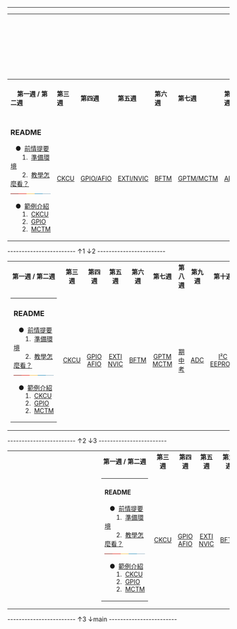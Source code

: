 <br><br><br><br><br><br><br>
<hr><hr>
<br><br><br><br><br><br><br>

<table>
<tr>
<td>
<b>&nbsp;&nbsp;&nbsp;&nbsp;第一週 / 第二週</b>
</td>
<td>
<b>第三週</b>
</td>
<td>
<b>第四週</b>
</td>
<td>
<b>第五週</b>
</td>
<td>
<b>第六週</b>
</td>
<td>
<b>第七週</b>
</td>
<td>
<b>第八週</b>
</td>
<td>
<b>第九週</b>
</td>
<td>
<b>第十週</b>
</td>
<td>
<b>第十一週</b>
</td>
<td>
<b>第十二週</b>
</td>
</tr>
<tr>
<td>

### README
&nbsp;&nbsp;&nbsp;&#9679;&nbsp;&nbsp;[前情提要](#前情提要)<br>
&nbsp;&nbsp;&nbsp;&nbsp;&nbsp;&nbsp;&nbsp;1.&nbsp;&nbsp;[準備環境](#1-準備環境)<br>
&nbsp;&nbsp;&nbsp;&nbsp;&nbsp;&nbsp;&nbsp;2.&nbsp;&nbsp;[教學怎麼看？]()
<img height="3" src="images/ColoredLine.png">

&nbsp;&nbsp;&nbsp;&#9679;&nbsp;&nbsp;[範例介紹]()<br>
&nbsp;&nbsp;&nbsp;&nbsp;&nbsp;&nbsp;&nbsp;1.&nbsp;&nbsp;[CKCU](https://www.github.com/a2902793/MCU_Experiment/blob/master/1.%20原理講解/CKCU.md)<br>
&nbsp;&nbsp;&nbsp;&nbsp;&nbsp;&nbsp;&nbsp;2.&nbsp;&nbsp;[GPIO](https://www.github.com/a2902793/MCU_Experiment/blob/master/1.%20原理講解/GPIO.md)
&nbsp;&nbsp;&nbsp;&nbsp;&nbsp;&nbsp;&nbsp;2.&nbsp;&nbsp;[MCTM](https://www.github.com/a2902793/MCU_Experiment/blob/master/1.%20原理講解/MCTM.md)
</td>
<td>
<a href="">CKCU</a>
</td>
<td>
<a href="">GPIO/AFIO</a>
</td>
<td>
<a href="">EXTI/NVIC</a>
</td>
<td>
<a href="">BFTM</a>
</td>
<td>
<a href="">GPTM/MCTM</a>
</td>
<td>
<a href="">ADC</a>
</td>
<td>
<a href="">I&#0178;C/EEPROM</a>
</td>
<td>
<a href="">I&#0178;S/FLASH</a>
</td>
<td>
<a href="">USART/UART</a>
</td>
<td>
<a href="">LCD</a>
</td>
</tr>
</table>
------------------------ ↑1 ↓2 ------------------------
<table>
<tr>
<th>
第一週 / 第二週
</th>
<th>
第三週
</th>
<th>
第四週
</th>
<th>
第五週
</th>
<th>
第六週
</th>
<th>
第七週
</th>
<th>
第八週
</th>
<th>
第九週
</th>
<th>
第十週
</th>
<th>
...
</th>
</tr>
<tr>
<td>
<table><tr><td>

### README
&nbsp;&nbsp;&nbsp;&#9679;&nbsp;&nbsp;[前情提要](#前情提要)<br>
&nbsp;&nbsp;&nbsp;&nbsp;&nbsp;&nbsp;&nbsp;1.&nbsp;&nbsp;[準備環境](#1-準備環境)<br>
&nbsp;&nbsp;&nbsp;&nbsp;&nbsp;&nbsp;&nbsp;2.&nbsp;&nbsp;[教學怎麼看？]()<br>
<img height="3" width="150" src="images/ColoredLine.png">

&nbsp;&nbsp;&nbsp;&#9679;&nbsp;&nbsp;[範例介紹]()<br>
&nbsp;&nbsp;&nbsp;&nbsp;&nbsp;&nbsp;&nbsp;1.&nbsp;&nbsp;[CKCU](https://www.github.com/a2902793/MCU_Experiment/blob/master/1.%20原理講解/CKCU.md)<br>
&nbsp;&nbsp;&nbsp;&nbsp;&nbsp;&nbsp;&nbsp;2.&nbsp;&nbsp;[GPIO](https://www.github.com/a2902793/MCU_Experiment/blob/master/1.%20原理講解/GPIO.md)<br>
&nbsp;&nbsp;&nbsp;&nbsp;&nbsp;&nbsp;&nbsp;2.&nbsp;&nbsp;[MCTM](https://www.github.com/a2902793/MCU_Experiment/blob/master/1.%20原理講解/MCTM.md)
</td></tr></table>
</td>
<td>
<p align="center"><a href="">CKCU</a></p>
</td>
<td>
<p align="center"><a href="">GPIO<br>AFIO</a></p>
</td>
<td>
<p align="center"><a href="">EXTI<br>NVIC</a></p>
</td>
<td>
<p align="center"><a href="">BFTM</a></p>
</td>
<td>
<p align="center"><a href="">GPTM<br>MCTM</a></p>
</td>
<td>
<p align="center"><a href="">期中考</a></p>
</td>
<td>
<p align="center"><a href="">ADC</a></p>
</td>
<td>
<p align="center"><a href="">I&#0178;C<br>EEPROM</a></p>
</td>
<td>
&nbsp;&nbsp;...&nbsp;&nbsp;
</td>
</tr>
</table>
------------------------ ↑2 ↓3 ------------------------
<table>
<tr>
<th>
</th>
<th>
</th>
<th>
</th>
<th>
</th>
<th>
第一週 / 第二週
</th>
<th>
第三週
</th>
<th>
第四週
</th>
<th>
第五週
</th>
<th>
第六週
</th>
<th>
第七週
</th>
</tr>
<tr>
<td>
&nbsp;&nbsp;&nbsp;&nbsp;&nbsp;&nbsp;&nbsp;&nbsp;&nbsp;&nbsp;
</td>
<td>
&nbsp;&nbsp;&nbsp;&nbsp;&nbsp;&nbsp;&nbsp;&nbsp;&nbsp;&nbsp;
</td>
<td>
&nbsp;&nbsp;&nbsp;&nbsp;&nbsp;&nbsp;&nbsp;&nbsp;&nbsp;&nbsp;
</td>
<td>
&nbsp;&nbsp;&nbsp;&nbsp;&nbsp;&nbsp;&nbsp;&nbsp;&nbsp;&nbsp;
</td>
<td>
<table><tr><td>
<h4>README</h4>

&nbsp;&nbsp;&nbsp;&#9679;&nbsp;&nbsp;[前情提要](#前情提要)<br>
&nbsp;&nbsp;&nbsp;&nbsp;&nbsp;&nbsp;&nbsp;1.&nbsp;&nbsp;[準備環境](#1-準備環境)<br>
&nbsp;&nbsp;&nbsp;&nbsp;&nbsp;&nbsp;&nbsp;2.&nbsp;&nbsp;[教學怎麼看？]()<br>
<img height="3" width="150" src="images/ColoredLine.png">

&nbsp;&nbsp;&nbsp;&#9679;&nbsp;&nbsp;[範例介紹]()<br>
&nbsp;&nbsp;&nbsp;&nbsp;&nbsp;&nbsp;&nbsp;1.&nbsp;&nbsp;[CKCU](https://www.github.com/a2902793/MCU_Experiment/blob/master/1.%20原理講解/CKCU.md)<br>
&nbsp;&nbsp;&nbsp;&nbsp;&nbsp;&nbsp;&nbsp;2.&nbsp;&nbsp;[GPIO](https://www.github.com/a2902793/MCU_Experiment/blob/master/1.%20原理講解/GPIO.md)<br>
&nbsp;&nbsp;&nbsp;&nbsp;&nbsp;&nbsp;&nbsp;2.&nbsp;&nbsp;[MCTM](https://www.github.com/a2902793/MCU_Experiment/blob/master/1.%20原理講解/MCTM.md)
</td></tr></table>
</td>
<td>
<p align="center"><a href="">CKCU</a></p>
</td>
<td>
<p align="center"><a href="">GPIO<br>AFIO</a></p>
</td>
<td>
<p align="center"><a href="">EXTI<br>NVIC</a></p>
</td>
<td>
<p align="center"><a href="">BFTM</a></p>
</td>
<td>
<p align="center"><a href="">GPTM<br>MCTM</a></p>
</td>
</tr>
</table>
------------------------ ↑3 ↓main ------------------------  